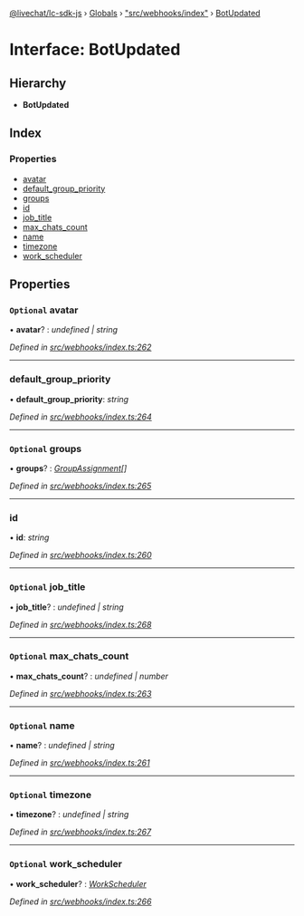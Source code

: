 [@livechat/lc-sdk-js](../README.md) › [Globals](../globals.md) › ["src/webhooks/index"](../modules/_src_webhooks_index_.md) › [BotUpdated](_src_webhooks_index_.botupdated.md)

# Interface: BotUpdated

## Hierarchy

* **BotUpdated**

## Index

### Properties

* [avatar](_src_webhooks_index_.botupdated.md#optional-avatar)
* [default_group_priority](_src_webhooks_index_.botupdated.md#default_group_priority)
* [groups](_src_webhooks_index_.botupdated.md#optional-groups)
* [id](_src_webhooks_index_.botupdated.md#id)
* [job_title](_src_webhooks_index_.botupdated.md#optional-job_title)
* [max_chats_count](_src_webhooks_index_.botupdated.md#optional-max_chats_count)
* [name](_src_webhooks_index_.botupdated.md#optional-name)
* [timezone](_src_webhooks_index_.botupdated.md#optional-timezone)
* [work_scheduler](_src_webhooks_index_.botupdated.md#optional-work_scheduler)

## Properties

### `Optional` avatar

• **avatar**? : *undefined | string*

*Defined in [src/webhooks/index.ts:262](https://github.com/livechat/lc-sdk-js/blob/de56f05/src/webhooks/index.ts#L262)*

___

###  default_group_priority

• **default_group_priority**: *string*

*Defined in [src/webhooks/index.ts:264](https://github.com/livechat/lc-sdk-js/blob/de56f05/src/webhooks/index.ts#L264)*

___

### `Optional` groups

• **groups**? : *[GroupAssignment](_src_webhooks_index_.groupassignment.md)[]*

*Defined in [src/webhooks/index.ts:265](https://github.com/livechat/lc-sdk-js/blob/de56f05/src/webhooks/index.ts#L265)*

___

###  id

• **id**: *string*

*Defined in [src/webhooks/index.ts:260](https://github.com/livechat/lc-sdk-js/blob/de56f05/src/webhooks/index.ts#L260)*

___

### `Optional` job_title

• **job_title**? : *undefined | string*

*Defined in [src/webhooks/index.ts:268](https://github.com/livechat/lc-sdk-js/blob/de56f05/src/webhooks/index.ts#L268)*

___

### `Optional` max_chats_count

• **max_chats_count**? : *undefined | number*

*Defined in [src/webhooks/index.ts:263](https://github.com/livechat/lc-sdk-js/blob/de56f05/src/webhooks/index.ts#L263)*

___

### `Optional` name

• **name**? : *undefined | string*

*Defined in [src/webhooks/index.ts:261](https://github.com/livechat/lc-sdk-js/blob/de56f05/src/webhooks/index.ts#L261)*

___

### `Optional` timezone

• **timezone**? : *undefined | string*

*Defined in [src/webhooks/index.ts:267](https://github.com/livechat/lc-sdk-js/blob/de56f05/src/webhooks/index.ts#L267)*

___

### `Optional` work_scheduler

• **work_scheduler**? : *[WorkScheduler](../modules/_src_webhooks_index_.md#workscheduler)*

*Defined in [src/webhooks/index.ts:266](https://github.com/livechat/lc-sdk-js/blob/de56f05/src/webhooks/index.ts#L266)*
